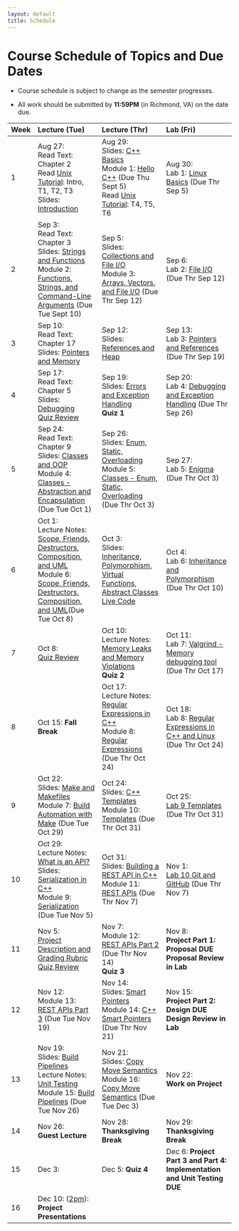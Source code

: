 ```yaml
---
layout: default
title: Schedule
---
```


# Course Schedule of Topics and Due Dates

* Course schedule is subject to change as the semester progresses. 

* All work should be submitted by **11:59PM** (in Richmond, VA) on the date due.

| Week | Lecture (Tue)                              | Lecture (Thr)                                 | Lab (Fri)                                        |
| :--- | :---                                       | :---                                          | :---                                                  |
| 1    | Aug 27: <br />Read Text: Chapter 2<br />Read [Unix Tutorial](https://users.cs.duke.edu/~alvy/courses/unixtut/): Intro, T1, T2, T3<br />Slides: [Introduction](lectures/01-Introduction.pdf)              | Aug 29:  <br /> Slides: [C++ Basics](lectures/02-Language-Basics.pdf)<br /> Module 1: [Hello C++](modules/module1.md) (Due Thu Sept 5) <br />Read [Unix Tutorial](https://users.cs.duke.edu/~alvy/courses/unixtut/): T4, T5, T6                                     | Aug 30: <br />Lab 1: [Linux Basics](lab/1) (Due Thr Sep 5)                  |
| 2    | Sep  3: <br />Read Text: Chapter 3<br /> Slides: [Strings and Functions](lectures/03-Strings-Functions.pdf) <br/>Module 2: [Functions, Strings, and Command-Line Arguments](modules/module2.md) (Due Tue Sept 10)    | Sep  5: <br /> Slides: [Collections and File I/O](lectures/04-Collections-FileIO.pdf) <br/>Module 3: [Arrays, Vectors, and File I/O](modules/module3.md) (Due Thr Sep 12)      | Sep  6: <br /> Lab 2: [File I/O](lab/2) (Due Thr Sep 12)          |
| 3    | Sep 10: <br />Read Text: Chapter 17 <br />Slides: [Pointers and Memory](lectures/05-Memory-Pointers.pdf)    | Sep 12: <br />Slides: [References and Heap](lectures/06-References-Heap.pdf)     | Sep 13: <br />Lab 3: [Pointers and References](lab/3) (Due Thr Sep 19)         |
| 4    | Sep 17: <br />Read Text: Chapter 5 <br />Slides: [Debugging](lectures/07-Debugging.pdf) <br />[Quiz Review](lectures/quiz1-review.md)      | Sep 19: <br />Slides: [Errors and Exception Handling](lectures/08-Error-Handling.pdf)<br />**Quiz 1**     | Sep 20: <br />Lab 4: [Debugging and Exception Handling](labs/lab4.md)  (Due Thr Sep 26)          |
| 5    | Sep 24: <br />Read Text: Chapter 9 <br />Slides: [Classes and OOP](lectures/09-Classes-OOP.pdf) <br /> Module 4: [Classes - Abstraction and Encapsulation](modules/module4.md) (Due Tue Oct 1)     | Sep 26: <br />Slides: [Enum, Static, Overloading](lectures/10-Class-Members.pdf) <br /> Module 5: [Classes - Enum, Static, Overloading](modules/module5.md) (Due Thr Oct 3)       | Sep 27: <br />Lab 5: [Enigma](labs/lab5.md) (Due Thr Oct 3)         |
| 6    | Oct  1: <br />Lecture Notes: [Scope, Friends, Destructors, Composition, and UML](lectures/11)<br /> Module 6: [Scope, Friends, Destructors, Composition, and UML](https://classroom.github.com/a/fwlMU_bV)(Due Tue Oct 8)     | Oct  3: <br />Slides: [Inheritance, Polymorphism, Virtual Functions, Abstract Classes](lectures/12-Inheritance-Polymorphism.pdf) <br />[Live Code](https://prod.liveshare.vsengsaas.visualstudio.com/join?779AAF4C54C326A370BA00D0D112112CC0CB)     | Oct  4: <br />Lab 6: [Inheritance and Polymorphism](lab/6) (Due Thr Oct 10)          |
| 7    | Oct  8: <br /> [Quiz Review](lectures/quiz2-review.md)    | Oct 10:   <br /> Lecture Notes: [Memory Leaks and Memory Violations](lectures/14) <br /> **Quiz 2**   | Oct 11: <br />Lab 7: [Valgrind - Memory debugging tool](labs/lab7.md) (Due Thr Oct 17)         |
| 8    | Oct 15: **Fall Break**     | Oct 17: <br /> Lecture Notes: [Regular Expressions in C++](lecture/16) <br /> Module 8: [Regular Expressions](https://classroom.github.com/a/3Zv2_tEe) (Due Thr Oct 24)      | Oct 18:  <br /> Lab 8: [Regular Expressions in C++ and Linux](labs/lab8.md) (Due Thr Oct 24)        |
| 9    | Oct 22: <br />Slides: [Make and Makefiles](lectures/15-Make-Makefiles.pdf)  <br /> Module 7: [Build Automation with Make](modules/module7.md) (Due Tue Oct 29)      | Oct 24: <br /> Slides: [C++ Templates](lectures/18-Templates.pdf) <br /> Module 10: [Templates](modules/module10.md) (Due Thr Oct 31)      | Oct 25: <br />[Lab 9 Templates](labs/lab9.md) (Due Thr Oct 31)          |
| 10   | Oct 29: <br /> Lecture Notes: [What is an API?](lecture/20) <br />Slides: [Serialization in C++](lectures/17-Serialization.pdf) <br /> Module 9: [Serialization](modules/module9.md) (Due Tue Nov 5)     | Oct 31:  <br /> Slides: [Building a REST API in C++](lectures/19-REST-APIs.pdf) <br /> Module 11: [REST APIs](modules/module11.md) (Due Thr Nov 7)    | Nov  1:  <br />[Lab 10 Git and GitHub](labs/lab10.md) (Due Thr Nov 7)        |
| 11   | Nov  5: <br />  [Project Description and Grading Rubric](project) <br /> [Quiz Review](lectures/quiz3-review.md)    | Nov  7: <br /> Module 12: [REST APIs Part 2](modules/module12.md) (Due Thr Nov 14) <br />**Quiz 3**     | Nov  8:   <br />**Project Part 1: Proposal DUE** <br />**Proposal Review in Lab**       |
| 12   | Nov 12: <br /> Module 13: [REST APIs Part 3](modules/module13.md) (Due Tue Nov 19)      | Nov 14: <br /> Slides: [Smart Pointers](lectures/22-Smart-Pointers.pdf) <br /> Module 14: [C++ Smart Pointers](modules/module14.md) (Due Thr Nov 21)      | Nov 15:  <br />**Project Part 2: Design DUE**  <br />**Design Review in Lab**        |
| 13   | Nov 19: <br /> Slides: [Build Pipelines](lectures/23-Build-Pipelines.pdf) <br /> Lecture Notes: [Unit Testing](notes/UnitTesting.md) <br /> Module 15: [Build Pipelines](modules/module15.md) (Due Tue Nov 26)    | Nov 21:  <br /> Slides: [Copy Move Semantics](lectures/Copy-Move-Semantics.pdf) <br /> Module 16: [Copy Move Semantics](modules/module16.md) (Due Tue Dec 3)    | Nov 22:  <br /> **Work on Project**        |
| 14   | Nov 26: <br />**Guest Lecture**    | Nov 28: **Thanksgiving Break**      | Nov 29: **Thanksgiving Break**         |
| 15   | Dec  3:     | Dec  5: **Quiz 4**    | Dec  6: **Project Part 3 and Part 4: Implementation and Unit Testing DUE**         |
| 16   | Dec 10: (<u>2pm</u>):<br /> **Project Presentations**     |             |                        |










